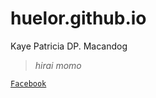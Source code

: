 # huelor.github.io
Kaye Patricia DP. Macandog

> *hirai momo*

[`Facebook`](https://www.facebook.com/kayepatriciaa)

